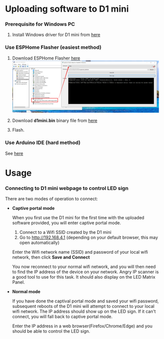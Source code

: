 # Uploading software to D1 mini

### Prerequisite for Windows PC
1. Install Windows driver for D1 mini from [here](https://www.wemos.cc/en/latest/ch340_driver.html) 

### Use ESPHome Flasher (easiest method)

1. Download ESPHome Flasher [here](https://github.com/esphome/esphome-flasher/releases)
![ESPHome Flasher](https://github.com/microcontrollersig/brian-led-matrix-petrol-signs/raw/main/images/esphomeflasher.jpg)

3. Download **d1mini.bin** binary file from [here](https://github.com/microcontrollersig/brian-led-matrix-petrol-signs/releases/latest)
4. Flash.

### Use Arduino IDE (hard method)

See [here](https://github.com/microcontrollersig/brian-led-matrix-petrol-signs/blob/main/code/d1mini/BUILDING.md)

# Usage

### Connecting to D1 mini webpage to control LED sign

There are two modes of operation to connect:

* **Captive portal mode** 
  
  When you first use the D1 mini for the first time with the uploaded software provided, you will enter captive portal mode.
  
  1. Connect to a Wifi SSID created by the D1 mini
  2. Go to http://192.168.4.1 (depending on your default browser, this may open automatically)


  Enter the Wifi network name (SSID) and password of your local wifi network, then click **Save and Connect**

  You now reconnect to your normal wifi network, and you will then need to find the IP address of the device on your network.
  Angry IP scanner is a good tool to use for this task. It should also display on the LED Matrix Panel.
  
* **Normal mode** 
  
  If you have done the captival portal mode and saved your wifi password, subsequent reboots of the D1 mini will
  attempt to connect to your local wifi network. The IP address should show up on the LED sign.  If it can't connect, you will fall back to captive portal mode.
  
  Enter the IP address in a web browser(Firefox/Chrome/Edge) and you should be able to control the LED sign.
